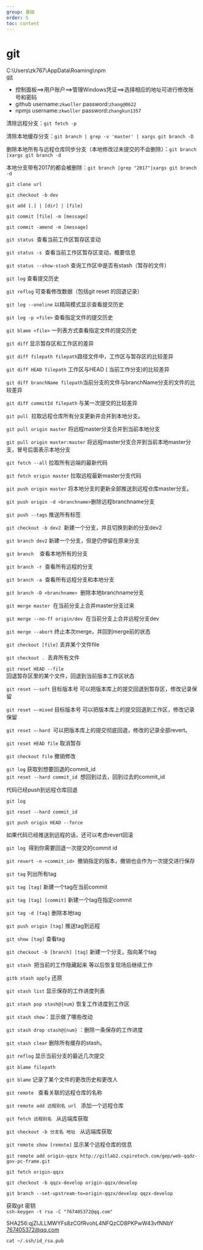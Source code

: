 ```yaml
---
group: 基础
order: 5
toc: content
---
```

# git

C:\Users\zk767\AppData\Roaming\npm  
[git]((./README.md))



+ 控制面板==>用户账户==>管理Windows凭证==>选择相应的地址可进行修改账号和密码
+ github username:`zkwoller` password:`zhang@0622`
+ npmjs username:`zkwoller` password:`zhangkun1357`



清除远程分支：`git fetch -p`

清除本地缓存分支：`git branch | grep -v 'master' | xargs git branch -D`

删除本地所有与远程仓库同步分支（本地修改过未提交的不会删除）：`git branch |xargs git branch -d`

本地分支带有2017的都会被删除：`git branch |grep "2017"|xargs git branch -d`  

`git clone url`

`git checkout -b dev`

`git add [.] | [dir] | [file]`

`git commit [file] -m [message]`

`git commit -amend -m [message]`  

`git status`  查看当前工作区暂存区变动

`git status -s`  查看当前工作区暂存区变动，概要信息

`git status --show-stash` 查询工作区中是否有stash（暂存的文件）

`git log` 查看提交历史

`git reflog` 可查看修改数据（包括git reset 的回退记录）

`git log --oneline` 以精简模式显示查看提交历史

`git log -p <file>` 查看指定文件的提交历史

`git blame <file>` 一列表方式查看指定文件的提交历史

`git diff` 显示暂存区和工作区的差异

`git diff filepath filepath`路径文件中，工作区与暂存区的比较差异

`git diff HEAD filepath` 工作区与HEAD ( 当前工作分支)的比较差异

`git diff branchName filepath`当前分支的文件与branchName分支的文件的比较差异

`git diff commitId filepath` 与某一次提交的比较差异

`git pull`  拉取远程仓库所有分支更新并合并到本地分支。

`git pull origin master` 将远程master分支合并到当前本地分支

`git pull origin master:master` 将远程master分支合并到当前本地master分支，冒号后面表示本地分支

`git fetch --all` 拉取所有远端的最新代码

`git fetch origin master` 拉取远程最新master分支代码

`git push origin master` 将本地分支的更新全部推送到远程仓库master分支。

`git push origin -d <branchname>`删除远程branchname分支

`git push --tags` 推送所有标签

`git checkout -b dev2`  新建一个分支，并且切换到新的分支dev2

`git branch dev2` 新建一个分支，但是仍停留在原来分支

`git branch`    查看本地所有的分支

`git branch -r`  查看所有远程的分支

`git branch -a`  查看所有远程分支和本地分支

`git branch -D <branchname>`  删除本地branchname分支

`git merge master`  在当前分支上合并master分支过来

`git merge --no-ff origin/dev`  在当前分支上合并远程分支dev

`git merge --abort` 终止本次merge，并回到merge前的状态

`git checkout [file]` 丢弃某个文件file

`git checkout .`  丢弃所有文件

`git reset HEAD --file`  
回退暂存区里的某个文件，回退到当前版本工作区状态

`git reset –-soft` 目标版本号 可以把版本库上的提交回退到暂存区，修改记录保留

`git reset –-mixed` 目标版本号 可以把版本库上的提交回退到工作区，修改记录保留

`git reset –-hard`  可以把版本库上的提交彻底回退，修改的记录全部revert。

`git reset HEAD file` 取消暂存

`git checkout file` 撤销修改

`git log` 获取到想要回退的commit_id  
`git reset --hard commit_id`  想回到过去，回到过去的commit_id

代码已经push到远程仓库回退

`git log`

`git reset --hard commit_id`

`git push origin HEAD --force`

如果代码已经推送到远程的话，还可以考虑revert回滚

`git log`  得到你需要回退一次提交的commit id

`git revert -n <commit_id>`  撤销指定的版本，撤销也会作为一次提交进行保存

`git tag` 列出所有tag

`git tag [tag]` 新建一个tag在当前commit

`git tag [tag] [commit]` 新建一个tag在指定commit

`git tag -d [tag]` 删除本地tag

`git push origin [tag]` 推送tag到远程

`git show [tag]` 查看tag

`git checkout -b [branch] [tag]` 新建一个分支，指向某个tag

`git stash`  把当前的工作隐藏起来 等以后恢复现场后继续工作

`gitb stash apply` 还原

`git stash list` 显示保存的工作进度列表

`git stash pop stash@{num}` 恢复工作进度到工作区

`git stash show`：显示做了哪些改动

`git stash drop stash@{num}` ：删除一条保存的工作进度

`git stash clear` 删除所有缓存的stash。

`git reflog` 显示当前分支的最近几次提交

`git blame filepath`

`git blame` 记录了某个文件的更改历史和更改人

`git remote`   查看关联的远程仓库的名称

`git remote add 远程别名 url`   添加一个远程仓库

`git fetch 远程别名`   从远端库获取

`git checkout -b 分支名 地址`   从远端库获取

`git remote show [remote]` 显示某个远程仓库的信息

`git remote add origin-qqzx http://gitlab2.cspiretech.com/gep/web-qqdz-gov-pc-frame.git`

`git fetch origin-qqzx`

`git checkout -b qqzx-develop origin-qqzx/develop`

`git branch --set-upstream-to=origin-qqzx/develop qqzx-develop`

获取git 密钥  
`ssh-keygen -t rsa -C "767405372@qq.com"`

SHA256:qjZIJLLMWYFs8zCGfRvohL4NFQzCD8PKPwW43vfNNbY 767405372@qq.com

`cat ~/.ssh/id_rsa.pub`

